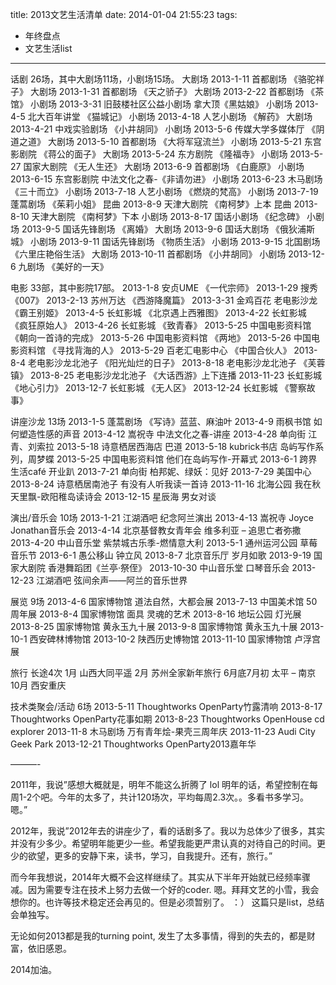 title: 2013文艺生活清单
date: 2014-01-04 21:55:23
tags:
- 年终盘点
- 文艺生活list

---

话剧 26场，其中大剧场11场，小剧场15场。
大剧场 2013-1-11   首都剧场    《骆驼祥子》
大剧场 2013-1-31   首都剧场    《天之骄子》
大剧场 2013-2-22   首都剧场    《茶馆》
小剧场 2013-3-31   旧鼓楼社区公益小剧场  拿大顶《黑姑娘》
小剧场 2013-4-5    北大百年讲堂  《猫城记》
小剧场 2013-4-18   人艺小剧场   《解药》
大剧场 2013-4-21   中戏实验剧场  《小井胡同》
小剧场 2013-5-6    传媒大学多媒体厅    《阴道之道》
大剧场 2013-5-10   首都剧场    《大将军寇流兰》
小剧场 2013-5-21   东宫影剧院   《蒋公的面子》
大剧场 2013-5-24   东方剧院    《隆福寺》
小剧场 2013-5-27   国家大剧院   《无人生还》
大剧场 2013-6-9    首都剧场    《白鹿原》
小剧场 2013-6-15   东宫影剧院   中法文化之春-《非请勿进》
小剧场 2013-6-23   木马剧场    《三十而立》
小剧场 2013-7-18   人艺小剧场   《燃烧的梵高》
小剧场 2013-7-19   蓬蒿剧场    《茱莉小姐》
昆曲  2013-8-9    天津大剧院   《南柯梦》上本
昆曲  2013-8-10   天津大剧院   《南柯梦》下本
小剧场 2013-8-17   国话小剧场   《纪念碑》
小剧场 2013-9-5    国话先锋剧场  《离婚》
大剧场 2013-9-6    国话大剧场   《俄狄浦斯城》
小剧场 2013-9-11   国话先锋剧场  《物质生活》
小剧场 2013-9-15   北国剧场    《六里庄艳俗生活》
大剧场 2013-10-11  首都剧场    《小井胡同》
小剧场 2013-12-6   九剧场 《美好的一天》

<!-- more -->

电影 33部，其中影院17部。
2013-1-8    安贞UME   《一代宗师》
2013-1-29   搜秀  《007》
2013-2-13   苏州万达    《西游降魔篇》
2013-3-31   金鸡百花    老电影沙龙《霸王别姬》
2013-4-5    长虹影城    《北京遇上西雅图》
2013-4-22   长虹影城    《疯狂原始人》
2013-4-26   长虹影城    《致青春》
2013-5-25   中国电影资料馆 《朝向一首诗的完成》
2013-5-26   中国电影资料馆 《两地》
2013-5-26   中国电影资料馆 《寻找背海的人》
2013-5-29   百老汇电影中心 《中国合伙人》
2013-8-4    老电影沙龙北池子    《阳光灿烂的日子》
2013-8-18   老电影沙龙北池子    《芙蓉镇》
2013-8-25   老电影沙龙北池子    《大话西游》上下连播
2013-11-23  长虹影城    《地心引力》
2013-12-7   长虹影城    《无人区》
2013-12-24  长虹影城    《警察故事》

讲座沙龙 13场
2013-1-5    蓬蒿剧场    《写诗》蓝蓝、麻油叶
2013-4-9    雨枫书馆    如何塑造性感的声音
2013-4-12   嵩祝寺 中法文化之春-讲座
2013-4-28   单向街 江青、刘索拉
2013-5-18   诗意栖居西海店 巴道
2013-5-18   kubrick书店   岛屿写作系列，周梦蝶
2013-5-25   中国电影资料馆 他们在岛屿写作-开幕式
2013-6-1    跨界生活café    开业趴
2013-7-21   单向街 柏邦妮、绿妖：见好
2013-7-29   美国中心
2013-8-24   诗意栖居南池子 有没有人听我读一首诗
2013-11-16  北海公园    我在秋天里飘-欧阳稚岛读诗会
2013-12-15  星辰海 男女对谈

演出/音乐会 10场
2013-1-21   江湖酒吧    纪念阿兰演出
2013-4-13   嵩祝寺 Joyce Jonathan音乐会
2013-4-14   北京基督教女青年会   维多利亚 – 追思亡者弥撒
2013-4-20   中山音乐堂   紫禁城古乐季-燃情意大利
2013-5-1    通州运河公园  草莓音乐节
2013-6-1    愚公移山    钟立风
2013-8-7    北京音乐厅   岁月如歌
2013-9-19   国家大剧院   香港舞蹈团《兰亭·祭侄》
2013-10-30  中山音乐堂   口琴音乐会
2013-12-23  江湖酒吧    弦间余声——阿兰的音乐世界

展览 9场
2013-4-6    国家博物馆   道法自然，大都会展
2013-7-13   中国美术馆   50周年展
2013-8-4    国家博物馆   面具 灵魂的艺术
2013-8-16   地坛公园    灯光展
2013-8-25   国家博物馆   黄永玉九十展
2013-9-8    国家博物馆   黄永玉九十展
2013-10-1   西安碑林博物馆
2013-10-2   陕西历史博物馆
2013-11-10  国家博物馆   卢浮宫展

旅行 长途4次
1月 山西大同平遥
2月 苏州全家新年旅行
6月底7月初 太平 – 南京
10月 西安重庆

技术类聚会/活动 6场
2013-5-11   Thoughtworks    OpenParty竹露清响
2013-8-17   Thoughtworks    OpenParty花事如期
2013-8-23   Thoughtworks    OpenHouse cd explorer
2013-11-8   木马剧场    万有青年烩-果壳三周年庆
2013-11-23  Audi City   Geek Park
2013-12-21  Thoughtworks    OpenParty2013嘉年华

———-

2011年，我说”感想大概就是，明年不能这么折腾了 lol 明年的话，希望控制在每周1-2个吧。今年的太多了，共计120场次，平均每周2.3次。。多看书多学习。嗯。”

2012年，我说”2012年去的讲座少了，看的话剧多了。我以为总体少了很多，其实并没有少多少。希望明年能更少一些。希望我能更严肃认真的对待自己的时间。更少的欲望，更多的安静下来，读书，学习，自我提升。还有，旅行。”

而今年我想说，2014年大概不会这样继续了。其实从下半年开始就已经频率骤减。因为需要专注在技术上努力去做一个好的coder.
嗯。拜拜文艺的小雪，我会想你的。也许等技术稳定还会再见的。但是必须暂别了。 ：）
这篇只是list，总结会单独写。

无论如何2013都是我的turning point, 发生了太多事情，得到的失去的，都是财富，依旧感恩。

2014加油。